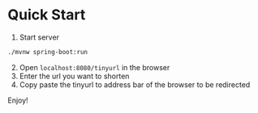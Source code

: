# Quick Start

1. Start server
```bash
./mvnw spring-boot:run
```
2. Open `localhost:8080/tinyurl` in the browser
3. Enter the url you want to shorten
4. Copy paste the tinyurl to address bar of the browser to be redirected

Enjoy!